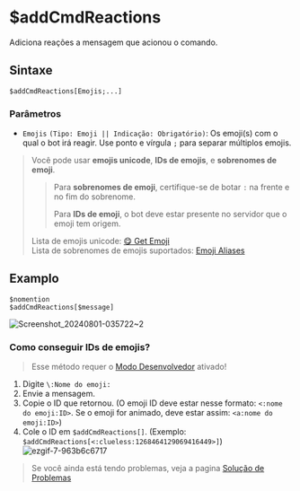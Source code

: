 # $addCmdReactions
Adiciona reações a mensagem que acionou o comando.

## Sintaxe
```
$addCmdReactions[Emojis;...]
```

### Parâmetros 
- `Emojis` `(Tipo: Emoji || Indicação: Obrigatório)`: Os emoji(s) com o qual o bot irá reagir. Use ponto e vírgula `;` para separar múltiplos emojis.
> Você pode usar **emojis unicode**, **IDs de emojis**, e **sobrenomes de emoji**.
> 
> > Para **sobrenomes de emoji**, certifique-se de botar `:` na frente e no fim do sobrenome.
> >
> > Para **IDs de emoji**, o bot deve estar presente no servidor que o emoji tem origem.
> 
> Lista de emojis unicode: [😋 Get Emoji](https://getemoji.com) \
> Lista de sobrenomes de emojis suportados: [Emoji Aliases](https://botdesignerdiscord.com/public/emoji_alias_list)

## Examplo
```
$nomention
$addCmdReactions[$message]
```
![Screenshot_20240801-035722~2](https://github.com/user-attachments/assets/9b9ebbf4-f984-4ecb-80ba-378008f47ba2)


### Como conseguir IDs de emojis?

> Esse método requer o [Modo Desenvolvedor](https://support.discord.com/hc/en-us/articles/206346498-Where-can-I-find-my-User-Server-Message-ID-) ativado!

1. Digite `\:Nome do emoji:`
2. Envie a mensagem.
3. Copie o ID que retornou. (O emoji ID deve estar nesse formato: `<:nome do emoji:ID>`. Se o emoji for animado, deve estar assim: `<a:nome do emoji:ID>`)
4. Cole o ID em `$addCmdReactions[]`. (Exemplo: `$addCmdReactions[<:clueless:1268464129069416449>]`)
![ezgif-7-963b6c6717](https://github.com/user-attachments/assets/a07916b5-48d8-40b4-adc1-b7b1d185884b)



> Se você ainda está tendo problemas, veja a pagina [Solução de Problemas](../resources/troubleshooting.md#the-bot-fails-to-add-reactions) 
